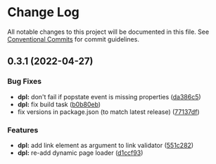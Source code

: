 # Change Log

All notable changes to this project will be documented in this file.
See [Conventional Commits](https://conventionalcommits.org) for commit guidelines.

## 0.3.1 (2022-04-27)


### Bug Fixes

* **dpl:** don't fail if popstate event is missing properties ([da386c5](https://github.com/joinbox/ui-components/commit/da386c56cecb63e669b17e73902348dc7e1825dd))
* **dpl:** fix build task ([b0b80eb](https://github.com/joinbox/ui-components/commit/b0b80ebb9e5e38a49c60843160d697843b235d04))
* fix versions in package.json (to match latest release) ([77137df](https://github.com/joinbox/ui-components/commit/77137df6758b2d39ee06941ba3e6a062c1f5b9e4))


### Features

* **dpl:** add link element as argument to link validator ([551c282](https://github.com/joinbox/ui-components/commit/551c282b35cf303ccd140d8422526dbf548d1dc9))
* **dpl:** re-add dynamic page loader ([d1ccf93](https://github.com/joinbox/ui-components/commit/d1ccf938cdc81d675bd98af81afbde714b0072e6))
